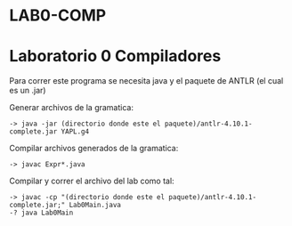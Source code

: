 # LAB0-COMP
# Laboratorio 0 Compiladores

Para correr este programa se necesita java y el paquete de ANTLR (el cual es un .jar)

Generar archivos de la gramatica:
```
-> java -jar (directorio donde este el paquete)/antlr-4.10.1-complete.jar YAPL.g4
```

Compilar archivos generados de la gramatica:
```
-> javac Expr*.java
```

Compilar y correr el archivo del lab como tal:
```
-> javac -cp "(directorio donde este el paquete)/antlr-4.10.1-complete.jar;" Lab0Main.java
-? java Lab0Main
```
